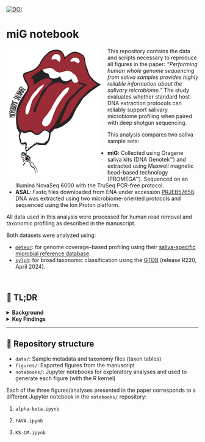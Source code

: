 [![DOI](https://zenodo.org/badge/DOI/10.5281/zenodo.15881253.svg)](https://doi.org/10.5281/zenodo.15881253)

# miG notebook

<img src="logo.png" alt="Logo" width="250" align="left" style="margin-right: 15px; margin-bottom: 10px;" />

This repository contains the data and scripts necessary to reproduce all figures in the paper: *“Performing human whole genome sequencing from saliva samples provides highly reliable information about the salivary microbiome.”* The study evaluates whether standard host-DNA extraction protocols can reliably support salivary microbiome profiling when paired with deep shotgun sequencing.

This analysis compares two saliva sample sets:

- **miG**: Collected using Oragene saliva kits (DNA Genotek™) and extracted using Maxwell magnetic bead–based technology (PROMEGA™). Sequenced on an Illumina NovaSeq 6000 with the TruSeq PCR-free protocol.  
- **ASAL**: Fastq files downloaded from ENA under accession [PRJEB57658](https://www.ebi.ac.uk/ena/browser/view/PRJEB57658). DNA was extracted using two microbiome-oriented protocols and sequenced using the Ion Proton platform.

All data used in this analysis were processed for human read removal and taxonomic profiling as described in the manuscript.

Both datasets were analyzed using:
- [`meteor`](https://github.com/metagenopolis/meteor): for genome coverage–based profiling using their [saliva-specific microbial reference database](https://zenodo.org/records/14181351).
- [`sylph`](https://github.com/bluenote-1577/sylph): for broad taxonomic classification using the [GTDB](https://gtdb.ecogenomic.org/) (release R220, April 2024).

<br clear="left"/>

## 📌 TL;DR

<details>
<summary><strong> Background</strong></summary>

The salivary microbiome is a key indicator of health and immunity. Although saliva samples are commonly collected in genomic biobanks for human DNA analysis, the extraction protocols used are typically not tailored for microbial recovery, raising questions about their suitability for microbiome profiling.

</details>

<details>
<summary><strong> Key Findings</strong></summary>

- Deep sequencing compensates for the lack of microbial-specific extraction.
- Higher microbial richness and reproducibility in miG samples.
- Species-level resolution is maintained even without lysis-focused protocols.
- Community structures converge between protocols after rarefaction.
- miG shows lower variability at fine taxonomic levels (per FAVA).

</details>

---

## 📁 Repository structure

- `data/`: Sample metadata and taxonomy files (taxon tables)  
- `figures/`: Exported figures from the manuscript  
- `notebooks/`: Jupyter notebooks for exploratory analyses and used to generate each figure (with the R kernel)

Each of the three figures/analyses presented in the paper corresponds to a different Jupyter notebook in the `notebooks/` repository:

1. `alpha-beta.ipynb`

2. `FAVA.ipynb`

3. `KS-CM.ipynb`


